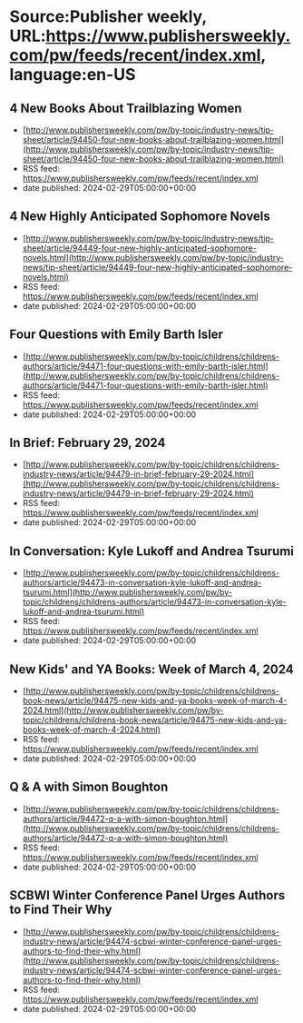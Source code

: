 # Source:Publisher weekly, URL:https://www.publishersweekly.com/pw/feeds/recent/index.xml, language:en-US

## 4 New Books About Trailblazing Women
 - [http://www.publishersweekly.com/pw/by-topic/industry-news/tip-sheet/article/94450-four-new-books-about-trailblazing-women.html](http://www.publishersweekly.com/pw/by-topic/industry-news/tip-sheet/article/94450-four-new-books-about-trailblazing-women.html)
 - RSS feed: https://www.publishersweekly.com/pw/feeds/recent/index.xml
 - date published: 2024-02-29T05:00:00+00:00



## 4 New Highly Anticipated Sophomore Novels
 - [http://www.publishersweekly.com/pw/by-topic/industry-news/tip-sheet/article/94449-four-new-highly-anticipated-sophomore-novels.html](http://www.publishersweekly.com/pw/by-topic/industry-news/tip-sheet/article/94449-four-new-highly-anticipated-sophomore-novels.html)
 - RSS feed: https://www.publishersweekly.com/pw/feeds/recent/index.xml
 - date published: 2024-02-29T05:00:00+00:00



## Four Questions with Emily Barth Isler
 - [http://www.publishersweekly.com/pw/by-topic/childrens/childrens-authors/article/94471-four-questions-with-emily-barth-isler.html](http://www.publishersweekly.com/pw/by-topic/childrens/childrens-authors/article/94471-four-questions-with-emily-barth-isler.html)
 - RSS feed: https://www.publishersweekly.com/pw/feeds/recent/index.xml
 - date published: 2024-02-29T05:00:00+00:00



## In Brief: February 29, 2024
 - [http://www.publishersweekly.com/pw/by-topic/childrens/childrens-industry-news/article/94479-in-brief-february-29-2024.html](http://www.publishersweekly.com/pw/by-topic/childrens/childrens-industry-news/article/94479-in-brief-february-29-2024.html)
 - RSS feed: https://www.publishersweekly.com/pw/feeds/recent/index.xml
 - date published: 2024-02-29T05:00:00+00:00



## In Conversation: Kyle Lukoff and Andrea Tsurumi
 - [http://www.publishersweekly.com/pw/by-topic/childrens/childrens-authors/article/94473-in-conversation-kyle-lukoff-and-andrea-tsurumi.html](http://www.publishersweekly.com/pw/by-topic/childrens/childrens-authors/article/94473-in-conversation-kyle-lukoff-and-andrea-tsurumi.html)
 - RSS feed: https://www.publishersweekly.com/pw/feeds/recent/index.xml
 - date published: 2024-02-29T05:00:00+00:00



## New Kids' and YA Books: Week of March 4, 2024
 - [http://www.publishersweekly.com/pw/by-topic/childrens/childrens-book-news/article/94475-new-kids-and-ya-books-week-of-march-4-2024.html](http://www.publishersweekly.com/pw/by-topic/childrens/childrens-book-news/article/94475-new-kids-and-ya-books-week-of-march-4-2024.html)
 - RSS feed: https://www.publishersweekly.com/pw/feeds/recent/index.xml
 - date published: 2024-02-29T05:00:00+00:00



## Q & A with Simon Boughton
 - [http://www.publishersweekly.com/pw/by-topic/childrens/childrens-authors/article/94472-q-a-with-simon-boughton.html](http://www.publishersweekly.com/pw/by-topic/childrens/childrens-authors/article/94472-q-a-with-simon-boughton.html)
 - RSS feed: https://www.publishersweekly.com/pw/feeds/recent/index.xml
 - date published: 2024-02-29T05:00:00+00:00



## SCBWI Winter Conference Panel Urges Authors to Find Their Why
 - [http://www.publishersweekly.com/pw/by-topic/childrens/childrens-industry-news/article/94474-scbwi-winter-conference-panel-urges-authors-to-find-their-why.html](http://www.publishersweekly.com/pw/by-topic/childrens/childrens-industry-news/article/94474-scbwi-winter-conference-panel-urges-authors-to-find-their-why.html)
 - RSS feed: https://www.publishersweekly.com/pw/feeds/recent/index.xml
 - date published: 2024-02-29T05:00:00+00:00




